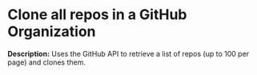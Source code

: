 # Clone all repos in a GitHub Organization

**Description:** Uses the GitHub API to retrieve a list of repos (up to 100 per page) and clones them.

